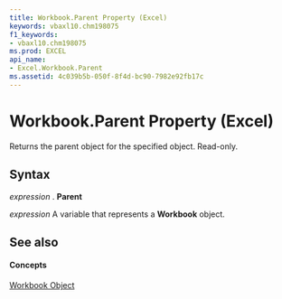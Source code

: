 ```yaml
---
title: Workbook.Parent Property (Excel)
keywords: vbaxl10.chm198075
f1_keywords:
- vbaxl10.chm198075
ms.prod: EXCEL
api_name:
- Excel.Workbook.Parent
ms.assetid: 4c039b5b-050f-8f4d-bc90-7982e92fb17c
---
```



# Workbook.Parent Property (Excel)

Returns the parent object for the specified object. Read-only.


## Syntax

 _expression_ . **Parent**

 _expression_ A variable that represents a **Workbook** object.


## See also


#### Concepts


[Workbook Object](workbook-object-excel.md)

